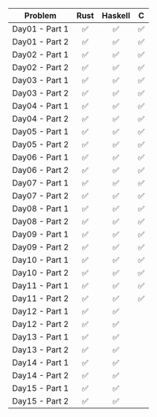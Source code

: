 | Problem| Rust| Haskell| C|
| :---: | :---: | :---: | :---: |
| Day01 - Part 1 | ✅ | ✅ | ✅ |
| Day01 - Part 2 | ✅ | ✅ | ✅ |
| Day02 - Part 1 | ✅ | ✅ | ✅ |
| Day02 - Part 2 | ✅ | ✅ | ✅ |
| Day03 - Part 1 | ✅ | ✅ | ✅ |
| Day03 - Part 2 | ✅ | ✅ | ✅ |
| Day04 - Part 1 | ✅ | ✅ | ✅ |
| Day04 - Part 2 | ✅ | ✅ | ✅ |
| Day05 - Part 1 | ✅ | ✅ | ✅ |
| Day05 - Part 2 | ✅ | ✅ | ✅ |
| Day06 - Part 1 | ✅ | ✅ | ✅ |
| Day06 - Part 2 | ✅ | ✅ | ✅ |
| Day07 - Part 1 | ✅ | ✅ | ✅ |
| Day07 - Part 2 | ✅ | ✅ | ✅ |
| Day08 - Part 1 | ✅ | ✅ | ✅ |
| Day08 - Part 2 | ✅ | ✅ | ✅ |
| Day09 - Part 1 | ✅ | ✅ | ✅ |
| Day09 - Part 2 | ✅ | ✅ | ✅ |
| Day10 - Part 1 | ✅ | ✅ | ✅ |
| Day10 - Part 2 | ✅ | ✅ | ✅ |
| Day11 - Part 1 | ✅ | ✅ | ✅ |
| Day11 - Part 2 | ✅ | ✅ | ✅ |
| Day12 - Part 1 | ✅ | ✅ |   |
| Day12 - Part 2 | ✅ | ✅ |   |
| Day13 - Part 1 | ✅ | ✅ |   |
| Day13 - Part 2 | ✅ | ✅ |   |
| Day14 - Part 1 | ✅ | ✅ |   |
| Day14 - Part 2 | ✅ | ✅ |   |
| Day15 - Part 1 | ✅ | ✅ |   |
| Day15 - Part 2 | ✅ | ✅ |   |
